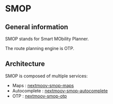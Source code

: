 # SMOP


## General information

SMOP stands for Smart MObility Planner.

The route planning engine is OTP.


## Architecture

SMOP is composed of multiple services:

* Maps : [nextmoov-smop-maps](https://github.com/nextmoov/nextmoov-smop-maps)
* Autocomplete : [nextmoov-smop-autocomplete](https://github.com/nextmoov/nextmoov-smop-autocomplete)
* OTP : [nextmoov-smop-otp](https://github.com/nextmoov/nextmoov-smop-otp)